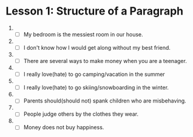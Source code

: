 # Lesson 1: Structure of a Paragraph

1. - [ ] My bedroom is the messiest room in our house.
1. - [ ] I don't know how I would get along without my best friend.
1. - [ ] There are several ways to make money when you are a teenager.
1. - [ ] I really love(hate) to go camping/vacation in the summer
1. - [ ] I really love(hate) to go skiing/snowboarding in the winter.
1. - [ ] Parents should(should not) spank children who are misbehaving.
1. - [ ] People judge others by the clothes they wear.
1. - [ ] Money does not buy happiness.